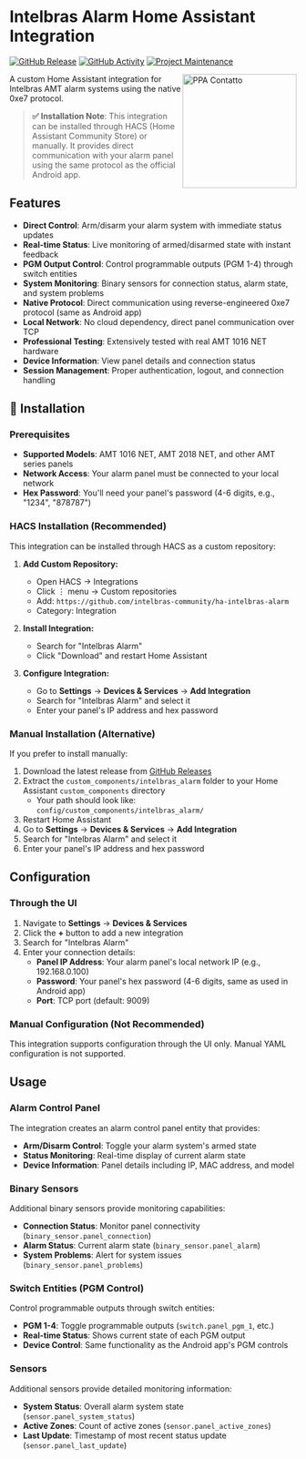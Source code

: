 # Intelbras Alarm Home Assistant Integration

[![GitHub Release][releases-shield]][releases]
[![GitHub Activity][commits-shield]][commits]
[![Project Maintenance][maintenance-shield]][user_profile]

<img src="https://brands.home-assistant.io/intelbras_alarm/icon.png" alt="PPA Contatto" width="200" align="right">

A custom Home Assistant integration for Intelbras AMT alarm systems using the native 0xe7 protocol.

> **✅ Installation Note**: This integration can be installed through HACS (Home Assistant Community Store) or manually. It provides direct communication with your alarm panel using the same protocol as the official Android app.

## Features

- **Direct Control**: Arm/disarm your alarm system with immediate status updates
- **Real-time Status**: Live monitoring of armed/disarmed state with instant feedback
- **PGM Output Control**: Control programmable outputs (PGM 1-4) through switch entities
- **System Monitoring**: Binary sensors for connection status, alarm state, and system problems
- **Native Protocol**: Direct communication using reverse-engineered 0xe7 protocol (same as Android app)
- **Local Network**: No cloud dependency, direct panel communication over TCP
- **Professional Testing**: Extensively tested with real AMT 1016 NET hardware
- **Device Information**: View panel details and connection status
- **Session Management**: Proper authentication, logout, and connection handling

## 🚀 Installation

### Prerequisites

- **Supported Models**: AMT 1016 NET, AMT 2018 NET, and other AMT series panels
- **Network Access**: Your alarm panel must be connected to your local network
- **Hex Password**: You'll need your panel's password (4-6 digits, e.g., "1234", "878787")

### HACS Installation (Recommended)

This integration can be installed through HACS as a custom repository:

1. **Add Custom Repository:**

   - Open HACS → Integrations
   - Click ⋮ menu → Custom repositories
   - Add: `https://github.com/intelbras-community/ha-intelbras-alarm`
   - Category: Integration

2. **Install Integration:**

   - Search for "Intelbras Alarm"
   - Click "Download" and restart Home Assistant

3. **Configure Integration:**
   - Go to **Settings** → **Devices & Services** → **Add Integration**
   - Search for "Intelbras Alarm" and select it
   - Enter your panel's IP address and hex password

### Manual Installation (Alternative)

If you prefer to install manually:

1. Download the latest release from [GitHub Releases](https://github.com/intelbras-community/ha-intelbras-alarm/releases)
2. Extract the `custom_components/intelbras_alarm` folder to your Home Assistant `custom_components` directory
   - Your path should look like: `config/custom_components/intelbras_alarm/`
3. Restart Home Assistant
4. Go to **Settings** → **Devices & Services** → **Add Integration**
5. Search for "Intelbras Alarm" and select it
6. Enter your panel's IP address and hex password

## Configuration

### Through the UI

1. Navigate to **Settings** → **Devices & Services**
2. Click the **+** button to add a new integration
3. Search for "Intelbras Alarm"
4. Enter your connection details:
   - **Panel IP Address**: Your alarm panel's local network IP (e.g., 192.168.0.100)
   - **Password**: Your panel's hex password (4-6 digits, same as used in Android app)
   - **Port**: TCP port (default: 9009)

### Manual Configuration (Not Recommended)

This integration supports configuration through the UI only. Manual YAML configuration is not supported.

## Usage

### Alarm Control Panel

The integration creates an alarm control panel entity that provides:

- **Arm/Disarm Control**: Toggle your alarm system's armed state
- **Status Monitoring**: Real-time display of current alarm state
- **Device Information**: Panel details including IP, MAC address, and model

### Binary Sensors

Additional binary sensors provide monitoring capabilities:

- **Connection Status**: Monitor panel connectivity (`binary_sensor.panel_connection`)
- **Alarm Status**: Current alarm state (`binary_sensor.panel_alarm`)
- **System Problems**: Alert for system issues (`binary_sensor.panel_problems`)

### Switch Entities (PGM Control)

Control programmable outputs through switch entities:

- **PGM 1-4**: Toggle programmable outputs (`switch.panel_pgm_1`, etc.)
- **Real-time Status**: Shows current state of each PGM output
- **Device Control**: Same functionality as the Android app's PGM controls

### Sensors

Additional sensors provide detailed monitoring information:

- **System Status**: Overall alarm system state (`sensor.panel_system_status`)
- **Active Zones**: Count of active zones (`sensor.panel_active_zones`)
- **Last Update**: Timestamp of most recent status update (`sensor.panel_last_update`)


[commits-shield]: https://img.shields.io/github/commit-activity/y/tarikbc/ha-ppa-contatto.svg?style=for-the-badge
[commits]: https://github.com/tarikbc/ha-ppa-contatto/commits/main
[maintenance-shield]: https://img.shields.io/badge/maintainer-Tarik%20Caramanico%20%40tarikbc-blue.svg?style=for-the-badge
[releases-shield]: https://img.shields.io/github/release/tarikbc/ha-ppa-contatto.svg?style=for-the-badge
[releases]: https://github.com/tarikbc/ha-ppa-contatto/releases
[user_profile]: https://github.com/tarikbc
